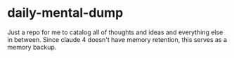 # daily-mental-dump
Just a repo for me to catalog all of thoughts and ideas and everything else in between. Since claude 4 doesn't have memory retention, this serves as a memory backup.
